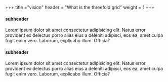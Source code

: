 +++
title ="vision"
header = "What is the threefold grid"
weight = 1
+++
#### subheader
Lorem ipsum dolor sit amet consectetur adipisicing elit. Natus error provident ex delectus porro alias eius a deleniti adipisci, eos ea, amet culpa fugit enim vero. Laborum, explicabo illum. Officia?

#### subheader

Lorem ipsum dolor sit amet consectetur adipisicing elit. Natus error provident ex delectus porro alias eius a deleniti adipisci, eos ea, amet culpa fugit enim vero. Laborum, explicabo illum. Officia?